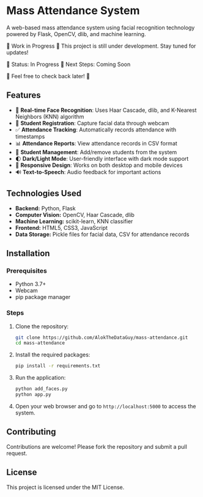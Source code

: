 # Mass Attendance System

A web-based mass attendance system using facial recognition technology powered by Flask, OpenCV, dlib, and machine learning.

🚧 Work in Progress 🚧
This project is still under development. Stay tuned for updates!

🔹 Status: In Progress
🔹 Next Steps: Coming Soon

📌 Feel free to check back later! 🚀

## Features

- 🎯 **Real-time Face Recognition**: Uses Haar Cascade, dlib, and K-Nearest Neighbors (KNN) algorithm  
- 📝 **Student Registration**: Capture facial data through webcam  
- ✅ **Attendance Tracking**: Automatically records attendance with timestamps  
- 📊 **Attendance Reports**: View attendance records in CSV format  
- 👥 **Student Management**: Add/remove students from the system  
- 🌓 **Dark/Light Mode**: User-friendly interface with dark mode support  
- 📱 **Responsive Design**: Works on both desktop and mobile devices  
- 🔊 **Text-to-Speech**: Audio feedback for important actions  

## Technologies Used

- **Backend:** Python, Flask  
- **Computer Vision:** OpenCV, Haar Cascade, dlib  
- **Machine Learning:** scikit-learn, KNN classifier  
- **Frontend:** HTML5, CSS3, JavaScript  
- **Data Storage:** Pickle files for facial data, CSV for attendance records  

## Installation

### Prerequisites

- Python 3.7+  
- Webcam  
- pip package manager  

### Steps

1. Clone the repository:  
   ```bash
   git clone https://github.com/AlokTheDataGuy/mass-attendance.git  
   cd mass-attendance
   ```

2. Install the required packages:  
   ```bash
   pip install -r requirements.txt
   ```

3. Run the application:  
   ```bash
   python add_faces.py
   python app.py
   ```

4. Open your web browser and go to `http://localhost:5000` to access the system.

## Contributing

Contributions are welcome! Please fork the repository and submit a pull request.

## License

This project is licensed under the MIT License.
